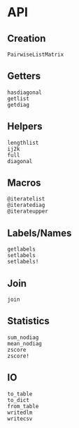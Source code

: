 # API

## Creation

```@docs
PairwiseListMatrix
```

## Getters

```@docs
hasdiagonal
getlist
getdiag
```

## Helpers

```@docs
lengthlist
ij2k
full
diagonal
```

## Macros

```@docs
@iteratelist
@iteratediag
@iterateupper
```

## Labels/Names

```@docs
getlabels
setlabels
setlabels!
```

## Join

```@docs
join
```

## Statistics

```@docs
sum_nodiag
mean_nodiag
zscore
zscore!
```

## IO

```@docs
to_table
to_dict
from_table
writedlm
writecsv
```
